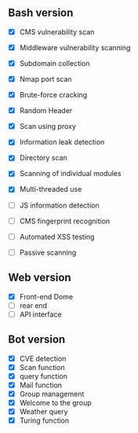 ## Bash version


- [x] CMS vulnerability scan
- [x] Middleware vulnerability scanning
- [x] Subdomain collection
- [x] Nmap port scan
- [x] Brute-force cracking
- [x] Random Header
- [x] Scan using proxy
- [x] Information leak detection
- [x] Directory scan
- [x] Scanning of individual modules
- [x] Multi-threaded use
- [ ] JS information detection
- [ ] CMS fingerprint recognition
- [ ] Automated XSS testing
- [ ] Passive scanning




## Web version

- [x] Front-end Dome
- [ ] rear end
- [ ] API interface

## Bot version

- [x] CVE detection
- [x] Scan function
- [x] query function
- [x] Mail function
- [x] Group management
- [x] Welcome to the group
- [x] Weather query
- [x] Turing function